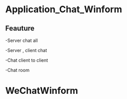 
# Application_Chat_Winform

## Feauture
-Server chat all

-Server , client chat

-Chat client to client 

-Chat room
# WeChatWinform
